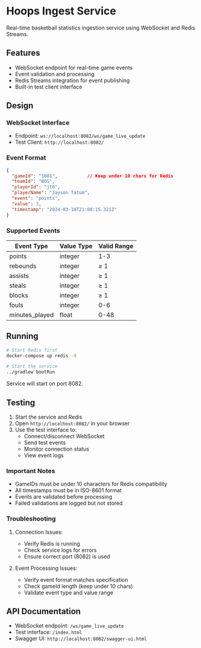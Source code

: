 # Hoops Ingest Service

Real-time basketball statistics ingestion service using WebSocket and Redis Streams.

## Features

- WebSocket endpoint for real-time game events
- Event validation and processing
- Redis Streams integration for event publishing
- Built-in test client interface

## Design

### WebSocket Interface

- Endpoint: `ws://localhost:8082/ws/game_live_update`
- Test Client: `http://localhost:8082/`

### Event Format

```json
{
  "gameId": "1001",           // Keep under 10 chars for Redis
  "teamId": "BOS",
  "playerId": "jt0",
  "playerName": "Jayson Tatum",
  "event": "points",
  "value": 3,
  "timestamp": "2024-03-10T21:00:15.321Z"
}
```

### Supported Events

| Event Type      | Value Type | Valid Range    |
|----------------|------------|----------------|
| points         | integer    | 1-3           |
| rebounds       | integer    | ≥ 1           |
| assists        | integer    | ≥ 1           |
| steals         | integer    | ≥ 1           |
| blocks         | integer    | ≥ 1           |
| fouls          | integer    | 0-6           |
| minutes_played | float      | 0-48          |

## Running

```bash
# Start Redis first
docker-compose up redis -d

# Start the service
../gradlew bootRun
```

Service will start on port 8082.

## Testing

1. Start the service and Redis
2. Open `http://localhost:8082/` in your browser
3. Use the test interface to:
   - Connect/disconnect WebSocket
   - Send test events
   - Monitor connection status
   - View event logs

### Important Notes

- GameIDs must be under 10 characters for Redis compatibility
- All timestamps must be in ISO-8601 format
- Events are validated before processing
- Failed validations are logged but not stored

### Troubleshooting

1. Connection Issues:
   - Verify Redis is running
   - Check service logs for errors
   - Ensure correct port (8082) is used

2. Event Processing Issues:
   - Verify event format matches specification
   - Check gameId length (keep under 10 chars)
   - Validate event type and value range

## API Documentation

- WebSocket endpoint: `/ws/game_live_update`
- Test interface: `/index.html`
- Swagger UI: `http://localhost:8082/swagger-ui.html` 